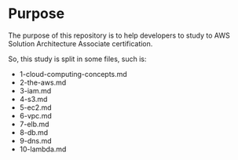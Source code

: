 
# Purpose

The purpose of this repository is to help developers to study to AWS Solution Architecture Associate certification.

So, this study is split in some files, such is:

- 1-cloud-computing-concepts.md
- 2-the-aws.md
- 3-iam.md
- 4-s3.md
- 5-ec2.md
- 6-vpc.md
- 7-elb.md
- 8-db.md
- 9-dns.md
- 10-lambda.md